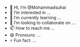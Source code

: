 - 👋 Hi, I’m @Mohammadsuhai
- 👀 I’m interested in ...
- 🌱 I’m currently learning ...
- 💞️ I’m looking to collaborate on ...
- 📫 How to reach me ...
- 😄 Pronouns: ...
- ⚡ Fun fact: ...

<!---
Mohammadsuhai/Mohammadsuhai is a ✨ special ✨ repository because its `README.md` (this file) appears on your GitHub profile.
You can click the Preview link to take a look at your changes.
--->
